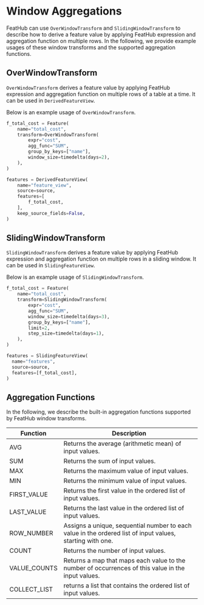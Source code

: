 # Window Aggregations

FeatHub can use `OverWindowTransform` and `SlidingWindowTransform` to describe
how to derive a feature value by applying FeatHub expression and aggregation
function on multiple rows. In the following, we provide example usages of these
window transforms and the supported aggregation functions.

## OverWindowTransform

`OverWindowTransform` derives a feature value by applying FeatHub expression and
aggregation function on multiple rows of a table at a time. It can be used in
`DerivedFeatureView`.

Below is an example usage of `OverWindowTransform`.

```python
f_total_cost = Feature(
    name="total_cost",
    transform=OverWindowTransform(
        expr="cost",
        agg_func="SUM",
        group_by_keys=["name"],
        window_size=timedelta(days=2),
    ),
)

features = DerivedFeatureView(
    name="feature_view",
    source=source,
    features=[
        f_total_cost,
    ],
    keep_source_fields=False,
)
```

## SlidingWindowTransform

`SlidingWindowTransform` derives a feature value by applying FeatHub expression
and aggregation function on multiple rows in a sliding window. It can be used in
`SlidingFeatureView`.

Below is an example usage of `SlidingWindowTransform`.

```python
f_total_cost = Feature(
    name="total_cost",
    transform=SlidingWindowTransform(
        expr="cost",
        agg_func="SUM",
        window_size=timedelta(days=3),
        group_by_keys=["name"],
        limit=2,
        step_size=timedelta(days=1),
    ),
)

features = SlidingFeatureView(
  name="features",
  source=source,
  features=[f_total_cost],
)
```

## Aggregation Functions

In the following, we describe the built-in aggregation functions supported by
FeatHub window transforms.

| Function     | Description                                                  |
| ------------ | ------------------------------------------------------------ |
| AVG          | Returns the average (arithmetic mean) of input values. |
| SUM          | Returns the sum of input values. |
| MAX          | Returns the maximum value of input values. |
| MIN          | Returns the minimum value of input values. |
| FIRST_VALUE  | Returns the first value in the ordered list of input values. |
| LAST_VALUE   | Returns the last value in the ordered list of input values. |
| ROW_NUMBER   | Assigns a unique, sequential number to each value in the ordered list of input values, starting with one. |
| COUNT        | Returns the number of input values. |
| VALUE_COUNTS | Returns a map that maps each value to the number of occurrences of this value in the input values. |
| COLLECT_LIST | returns a list that contains the ordered list of input values. |

